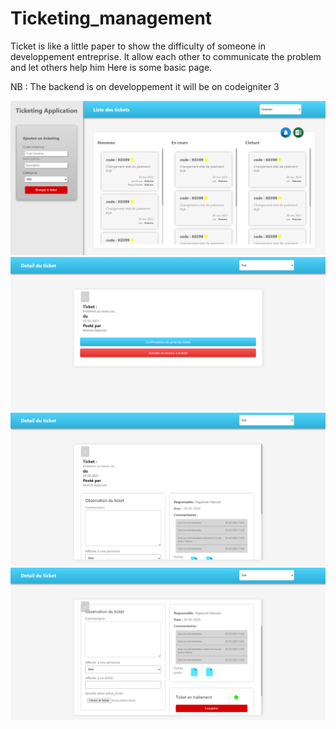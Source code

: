 # Ticketing_management
Ticket is like a little paper to show the difficulty of someone in developpement entreprise. It allow each other to communicate the problem and let others help him
Here is some basic page.

<p>NB : The backend is on developpement it will be on codeigniter 3</p> 

<img src="illustration/illustration1.png"/>
<img src="illustration/illustration2.png"/>
<img src="illustration/illustration3.png"/>
<img src="illustration/illustration4.png"/>
